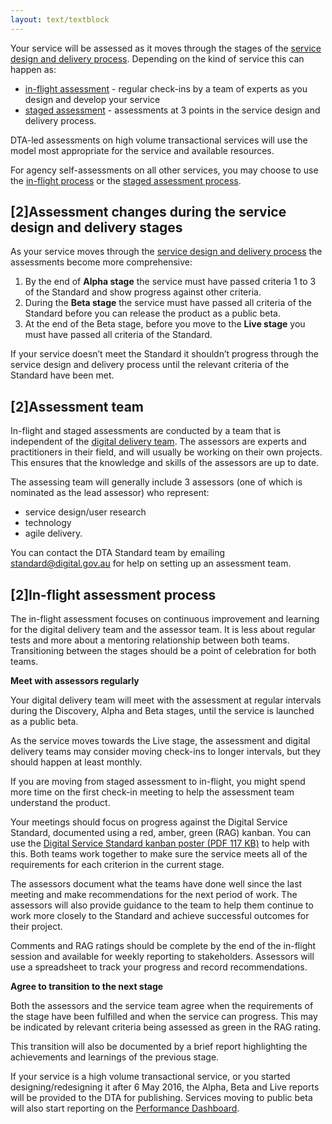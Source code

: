 ```yaml
---
layout: text/textblock
---
```


Your service will be assessed as it moves through the stages of the [service design and delivery process](/service-design-delivery-process/). Depending on the kind of service this can happen as:

* [in-flight assessment](#in-flight-assessment-process) - regular check-ins by a team of experts as you design and develop your service  
* [staged assessment]() - assessments at 3 points in the service design and delivery process.

DTA-led assessments on high volume transactional services will use the model most appropriate for the service and available resources.

For agency self-assessments on all other services, you may choose to use the [in-flight process]() or the [staged assessment process]().

## [2]Assessment changes during the service design and delivery stages

As your service moves through the [service design and delivery process](/service-design-delivery-process/) the assessments become more comprehensive:

1. By the end of **Alpha stage** the service must have passed criteria 1 to 3 of the Standard and show progress against other criteria.
2. During the **Beta stage** the service must have passed all criteria of the Standard before you can release the product as a public beta.
3. At the end of the Beta stage, before you move to the **Live stage** you must have passed all criteria of the Standard.

If your service doesn’t meet the Standard it shouldn’t progress through the service design and delivery process until the relevant criteria of the Standard have been met.

## [2]Assessment team

In-flight and staged assessments are conducted by a team that is independent of the [digital delivery team](/starting-team/roles/). The assessors are experts and practitioners in their field, and will usually be working on their own projects. This ensures that the knowledge and skills of the assessors are up to date.

The assessing team will generally include 3 assessors (one of which is nominated as the lead assessor) who represent:

* service design/user research
* technology
* agile delivery.

You can contact the DTA Standard team by emailing <standard@digital.gov.au> for help on setting up an assessment team.

## [2]In-flight assessment process

The in-flight assessment focuses on continuous improvement and learning for the digital delivery team and the assessor team. It is less about regular tests and more about a mentoring relationship between both teams. Transitioning between the stages should be a point of celebration for both teams.

**Meet with assessors regularly**

Your digital delivery team will meet with the assessment at regular intervals during the Discovery, Alpha and Beta stages, until the service is launched as a public beta.

As the service moves towards the Live stage, the assessment and digital delivery teams may consider moving check-ins to longer intervals, but they should happen at least monthly.

If you are moving from staged assessment to in-flight, you might spend more time on the first check-in meeting to help the assessment team understand the product.

Your meetings should focus on progress against the Digital Service Standard, documented using a red, amber, green (RAG) kanban. You can use the [Digital Service Standard kanban poster (PDF 117 KB)](/assets/files/standard/digital-service-standard-kanban-poster.pdf) to help with this. Both teams work together to make sure the service meets all of the requirements for each criterion in the current stage.

The assessors document what the teams have done well since the last meeting and make recommendations for the next period of work. The assessors will also provide guidance to the team to help them continue to work more closely to the Standard and achieve successful outcomes for their project.

Comments and RAG ratings should be complete by the end of the in-flight session and available for weekly reporting to stakeholders. Assessors will use a spreadsheet to track your progress and record recommendations.

**Agree to transition to the next stage**

Both the assessors and the service team agree when the requirements of the stage have been fulfilled and when the service can progress. This may be indicated by relevant criteria being assessed as green in the RAG rating.

This transition will also be documented by a brief report highlighting the achievements and learnings of the previous stage.

If your service is a high volume transactional service, or you started designing/redesigning it after 6 May 2016, the Alpha, Beta and Live reports will be provided to the DTA for publishing. Services moving to public beta will also start reporting on the [Performance Dashboard](https://www.dta.gov.au/what-we-do/platforms/performance/).